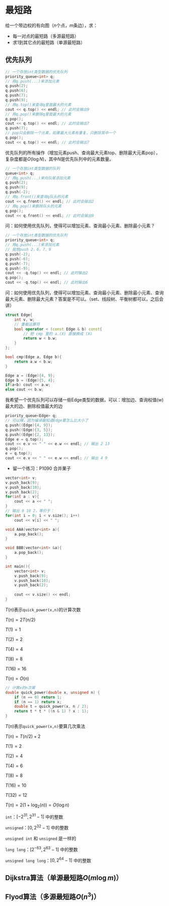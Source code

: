 # 最短路

给一个带边权的有向图（$n$个点，$m$条边），求：

- 每一对点的最短路（多源最短路）
- 求$1$到其它点的最短路（单源最短路）

## 优先队列

```cpp
// 一个存放int类型数据的优先队列
priority_queue<int> q;
// 用q.push(...)来添加元素
q.push(2);
q.push(6);
q.push(7);
q.push(9);
// 用q.top()来查询q里面最大的元素
cout << q.top() << endl; // 此时会输出9
// 用q.pop()来删除q里面最大的元素
q.pop();
cout << q.top() << endl; // 此时会输出7
q.push(7);
// pop只会删除一个元素，如果最大元素有重复，只删除其中一个
q.pop();
cout << q.top() << endl; // 此时会输出7
```

优先队列的所有操作（增加元素push、查询最大元素top、删除最大元素pop），复杂度都是$O(\log N)$，其中$N$是优先队列中的元素数量。

```cpp
// 一个存放int类型数据的队列
queue<int> q;
// 用q.push(...)来向队尾添加元素
q.push(2);
q.push(9);
q.push(-2);
// 用q.front()来查询q队头的元素
cout << q.front() << endl; // 此时会输出2
// 用q.pop()来删除队头的元素
q.pop();
cout << q.front() << endl; // 此时会输出9
```

问：如何使用优先队列，使得可以增加元素、查询最小元素、删除最小元素？

```cpp
// 一个存放int类型数据的优先队列
priority_queue<int> q;
// 用q.push(...)来添加元素
// 我想push 2，6，7，9
q.push(-2);
q.push(-6);
q.push(-7);
q.push(-9);
cout << -q.top() << endl; // 此时输出2
q.pop();
cout << -q.top() << endl; // 此时输出6
```

问：如何使用优先队列，使得可以增加元素、查询最小元素、删除最小元素、查询最大元素、删除最大元素？答案是不可以。（set、线段树、平衡树都可以，之后会讲）

```cpp
struct Edge{
    int v, w;
    // 重载运算符
    bool operator < (const Edge & b) const{
        // 把 cmp 里的 a.(X) 直接换成 (X)
        return w < b.w;
    }
};

bool cmp(Edge a, Edge b){
    return a.w < b.w;
}

Edge a = (Edge){4, 9};
Edge b = (Edge){5, 4};
if(a<b) cout << a.w;
else cout << b.w;
```

我希望一个优先队列可以存储一些Edge类型的数据，可以：增加边、查询权值(w)最大的边、删除权值最大的边

```cpp
priority_queue<Edge> q;
// 可以辣，因为编译器知道Edge要怎么比大小了
q.push((Edge){4, 9});
q.push((Edge){3, 5});
q.push((Edge){2, 13});
Edge e = q.top();
cout << e.v << " " << e.w << endl; // 输出 2 13
q.pop();
e = q.top();
cout << e.v << " " << e.w << endl; // 输出 4 9
```

- 留一个练习：P1090 合并果子

```cpp
vector<int> v;
v.push_back(9);
v.push_back(10);
v.push_back(2);
for(int a : v){
    cout << a << " ";
}
// 输出 9 10 2，等价于：
for(int i = 0; i < v.size(); i++)
    cout << v[i] << " ";
```

```cpp
void AAA(vector<int> a){
    a.pop_back();
}

void BBB(vector<int> &a){
    a.pop_back();
}

int main(){
    vector<int> v;
    v.push_back(9);
    v.push_back(10);
    v.push_back(2);
    
    cout << v.size() << endl;
}
```

$T(n)$表示`quick_power(x,n)`的计算次数

$T(n)=2T(n/2)$

$T(1)=1$

$T(2)=2$

$T(4)=4$

$T(8)=8$

$T(16)=16$

$T(n)=O(n)$

```cpp
// 计算x的n次幂
double quick_power(double x, unsigned n) {
    if (n == 0) return 1;
    if (n == 1) return x;
    double t = quick_power(x, n / 2);
    return t * t * ((n & 1) ? x : 1);
}
```

$T(n)$表示`quick_power(x,n)`要算几次乘法

$T(n)=T(n/2)+2$

$T(1)=2$

$T(2)=4$

$T(4)=6$

$T(8)=8$

$T(16)=10$

$T(32)=12$

$T(n)=2(1+\log_2(n))=O(\log n)$

`int`：$[-2^{31},2^{31}-1]$ 中的整数

`unsigned`：$[0,2^{32}-1]$ 中的整数

`unsigned int` 和 `unsigned` 是一样的

`long long`：$[2^{-63},2^{63}-1]$ 中的整数

`unsigned long long`：$[0,2^{64}-1]$ 中的整数

## Dijkstra算法（单源最短路$O(m\log m)$）

## Flyod算法（多源最短路$O(n^3)$）